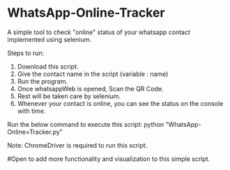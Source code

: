 # WhatsApp-Online-Tracker

A simple tool to check "online" status of your whatsapp contact implemented using selenium.

Steps to run:
1. Download this script.
2. Give the contact name in the script (variable : name)
3. Run the program.
4. Once whatsappWeb is opened, Scan the QR Code.
5. Rest will be taken care by selenium.
6. Whenever your contact is online, you can see the status on the console with time.

Run the below command to execute this script:
python "WhatsApp-Online=Tracker.py"

Note: ChromeDriver is required to run this script.

#Open to add more functionality and visualization to this simple script.
